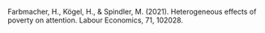Farbmacher, H., Kögel, H., & Spindler, M. (2021). Heterogeneous effects of poverty on attention. Labour Economics, 71, 102028.

